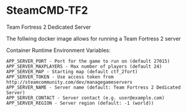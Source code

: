 # SteamCMD-TF2
Team Fortress 2 Dedicated Server

The follwing docker image allows for running a Team Fortress 2 server

Container Runtime Environment Variables:

    APP_SERVER_PORT - Port for the game to run on (default 27015)
    APP_SERVER_MAXPLAYERS - Max number of players (default 24)
    APP_SERVER_MAP - Starting map (default ctf_2fort)
    APP_SERVER_TOKEN - Use access token from http://steamcommunity.com/dev/managegameservers
    APP_SERVER_NAME - Server name (default: Team Fortress 2 Dedicated Server)
    APP_SERVER_CONTACT - Server contact (e.g. user@example.com)
    APP_SERVER_REGION - Server region (default: -1 (world))
